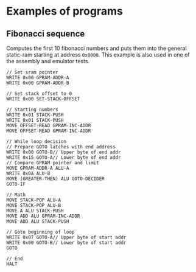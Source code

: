 # Examples of programs

## Fibonacci sequence

Computes the first 10 fibonacci numbers and puts them into the general static-ram starting at address `0x0000`. This example is also used in one of the assembly and emulator tests.

```
// Set sram pointer
WRITE 0x00 GPRAM-ADDR-A
WRITE 0x00 GPRAM-ADDR-B

// Set stack offset to 0
WRITE 0x00 SET-STACK-OFFSET

// Starting numbers
WRITE 0x01 STACK-PUSH
WRITE 0x01 STACK-PUSH
MOVE OFFSET-READ GPRAM-INC-ADDR
MOVE OFFSET-READ GPRAM-INC-ADDR

// While loop decision
// Prepare GOTO latches with end address
WRITE 0x00 GOTO-B// Upper byte of end addr
WRITE 0x15 GOTO-A// Lower byte of end addr
// Compare GPRAM pointer and limit 
MOVE GPRAM-ADDR-A ALU-A
WRITE 0x0A ALU-B
MOVE (GREATER-THEN) ALU GOTO-DECIDER
GOTO-IF

// Math
MOVE STACK-POP ALU-A
MOVE STACK-POP ALU-B
MOVE A ALU STACK-PUSH
MOVE ADD ALU GPRAM-INC-ADDR
MOVE ADD ALU STACK-PUSH

// Goto beginning of loop
WRITE 0x07 GOTO-A// Upper byte of start addr
WRITE 0x00 GOTO-B// Lower byte of start addr
GOTO

// End
HALT
```